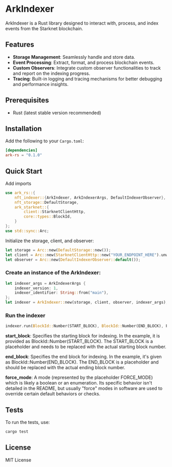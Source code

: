 # ArkIndexer

ArkIndexer is a Rust library designed to interact with, process, and index events from the Starknet blockchain.

## Features

- **Storage Management**: Seamlessly handle and store data.
- **Event Processing**: Extract, format, and process blockchain events.
- **Custom Observers**: Integrate custom observer functionalities to track and report on the indexing progress.
- **Tracing**: Built-in logging and tracing mechanisms for better debugging and performance insights.

## Prerequisites

- Rust (latest stable version recommended)

## Installation

Add the following to your `Cargo.toml`:

```toml
[dependencies]
ark-rs = "0.1.0"
```

## Quick Start

Add imports 

```rust
use ark_rs::{
    nft_indexer::{ArkIndexer, ArkIndexerArgs, DefaultIndexerObserver},
    nft_storage::DefaultStorage,
    ark_starknet::{
        client::StarknetClientHttp,
        core::types::BlockId,
    }
};
use std::sync::Arc;
```

Initialize the storage, client, and observer:

```rust
let storage = Arc::new(DefaultStorage::new());
let client = Arc::new(StarknetClientHttp::new("YOUR_ENDPOINT_HERE").unwrap());
let observer = Arc::new(DefaultIndexerObserver::default());
```

### Create an instance of the ArkIndexer:

```rust
let indexer_args = ArkIndexerArgs {
    indexer_version: 1,
    indexer_identifier: String::from("main"),
};
let indexer = ArkIndexer::new(storage, client, observer, indexer_args);
```

### Run the indexer

```rust
indexer.run(BlockId::Number(START_BLOCK), BlockId::Number(END_BLOCK), FORCE_MODE).await?;
```

**start_block**: Specifies the starting block for indexing. In the example, it is provided as BlockId::Number(START_BLOCK). The START_BLOCK is a placeholder and needs to be replaced with the actual starting block number.

**end_block**: Specifies the end block for indexing. In the example, it's given as BlockId::Number(END_BLOCK). The END_BLOCK is a placeholder and should be replaced with the actual ending block number.

**force_mode**: A mode (represented by the placeholder FORCE_MODE) which is likely a boolean or an enumeration. Its specific behavior isn't detailed in the README, but usually "force" modes in software are used to override certain default behaviors or checks.

## Tests

To run the tests, use:

```bash
cargo test
```

## License

MIT License 
